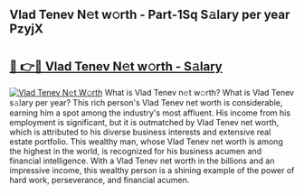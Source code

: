 ## Vlad Tenev N𝚎t w𝚘rth - Part-1Sq S𝚊lary per year PzyjX

# <h2><a href="http://gc55ty.nevu.top/?p=Vlad+Tenev">🔗 👉🔴 Vlad Tenev N𝚎t w𝚘rth - S𝚊lary</a></h2>

[![Vlad Tenev N𝚎t W𝚘rth](https://i.imgur.com/Oavwk0R.jpeg)](http://gc55ty.nevu.top/?p=Vlad+Tenev)
What is Vlad Tenev n𝚎t w𝚘rth? What is Vlad Tenev s𝚊lary per year?
This rich person's Vlad Tenev net worth is considerable, earning him a spot among the industry's most affluent. His income from his employment is significant, but it is outmatched by Vlad Tenev net worth, which is attributed to his diverse business interests and extensive real estate portfolio. This wealthy man, whose Vlad Tenev net worth is among the highest in the world, is recognized for his business acumen and financial intelligence. With a Vlad Tenev net worth in the billions and an impressive income, this wealthy person is a shining example of the power of hard work, perseverance, and financial acumen.
